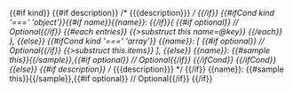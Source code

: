 {{#if kind}}
{{#if description}}
/* {{{description}}} */
{{/if}}
{{#ifCond kind '===' 'object'}}{{#if name}}{{name}}: {{/if}}{ {{#if optional}} // Optional{{/if}}
{{#each entries}}
  {{>substruct this name=@key}}
{{/each}}
},
{{else}}
{{#ifCond kind '===' 'array'}}
{{name}}: [ {{#if optional}} // Optional{{/if}}
  {{>substruct this.items}}
],
{{else}}
{{name}}: {{#sample this}}{{/sample}},{{#if optional}} // Optional{{/if}}
{{/ifCond}}
{{/ifCond}}
{{else}}
{{#if description}}
/* {{{description}}} */
{{/if}}
{{name}}: {{#sample this}}{{/sample}},{{#if optional}} // Optional{{/if}}
{{/if}}
